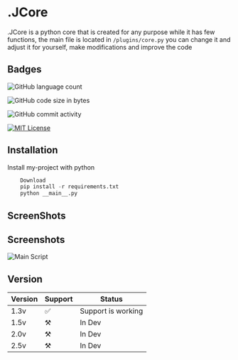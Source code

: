 # .JCore

.JCore is a python core that is created for any purpose while it has few functions, the main file is located in `/plugins/core.py` you can change it and adjust it for yourself, make modifications and improve the code

## Badges

![GitHub language count](https://img.shields.io/github/languages/count/KailUser/.JCore?style=flat-square)

![GitHub code size in bytes](https://img.shields.io/github/languages/code-size/KailUser/.JCore?style=flat-square)

![GitHub commit activity](https://img.shields.io/github/commit-activity/w/KailUser/.JCore?style=flat-square)

[![MIT License](https://img.shields.io/badge/License-MIT-green.svg)](https://choosealicense.com/licenses/mit/)

## Installation

Install my-project with python

```python
    Download
    pip install -r requirements.txt
    python __main__.py
```
    
## ScreenShots

## Screenshots
![Main Script](https://i.ibb.co/Z22YVc4/cmd-5n-Er6-CLw-LC.png)
## Version

| Version 	| Support 	| Status             	|
|---------	|---------	|--------------------	|
| 1.3v    	|   ✅     	| Support is working 	|
| 1.5v    	|   ⚒️     	| In Dev             	|
| 2.0v    	|   ⚒️     	| In Dev             	|
| 2.5v    	|   ⚒️     	| In Dev             	|
